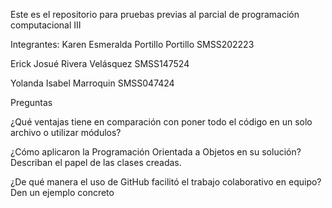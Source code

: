 Este es el repositorio para pruebas previas al parcial de programación computacional III

Integrantes:
Karen Esmeralda Portillo Portillo SMSS202223

Erick Josué Rivera Velásquez      SMSS147524

Yolanda Isabel Marroquin          SMSS047424

Preguntas

¿Qué ventajas tiene en comparación con poner todo el código en un solo archivo o utilizar módulos?

¿Cómo aplicaron la Programación Orientada a Objetos en su solución? Describan el papel de las clases creadas.

¿De qué manera el uso de GitHub facilitó el trabajo colaborativo en equipo? Den un ejemplo concreto